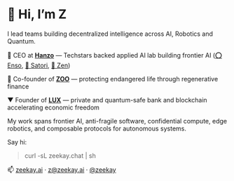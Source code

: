 # 👋 Hi, I’m Z

I lead teams building decentralized intelligence across AI, Robotics and Quantum.

🥷 CEO at [**Hanzo**](https://github.com/hanzoai) — Techstars backed applied AI lab building frontier AI ([⭕ Enso](https://github.com/hanzoai/enso), [🎥 Satori](https://github.com/hanzoai/satori), [🪷 Zen](https://github.com/hanzoai/zen))

🧬 Co-founder of [**ZOO**](https://github.com/zooai) — protecting endangered life through regenerative finance

▼ Founder of [**LUX**](https://github.com/luxfi) — private and quantum-safe bank and blockchain accelerating economic freedom


My work spans frontier AI, anti-fragile software, confidential compute, edge robotics, and composable protocols for autonomous systems.

Say hi:

> curl -sL zeekay.chat | sh

📫 [zeekay.ai](https://zeekay.ai) · [z@zeekay.ai](mailto:z@zeekay.ai) · [@zeekay](https://twitter.com/zeekay)
